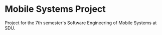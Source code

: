 # Mobile Systems Project
Project for the 7th semester's Software Engineering of Mobile Systems at SDU.
